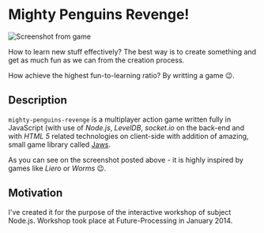 # Mighty Penguins Revenge!

![Screenshot from game](https://raw.github.com/afronski/mighty-penguins-revenge/master/documentation/images/Screenshot.png)

How to learn new stuff effectively? The best way is to create something and get as much fun as we can from the creation process.

How achieve the highest fun-to-learning ratio? By writting a game :wink:.

## Description

`mighty-penguins-revenge` is a multiplayer action game written fully in JavaScript (with use of *Node.js*, *LevelDB*, *socket.io* on the back-end and with *HTML 5* related technologies on client-side with addition of amazing, small game library called [Jaws](https://https://github.com/ippa/jaws).

As you can see on the screenshot posted above - it is highly inspired by games like *Liero* or *Worms* :wink:.

## Motivation

I've created it for the purpose of the interactive workshop of subject Node.js.
Workshop took place at Future-Processing in January 2014.
